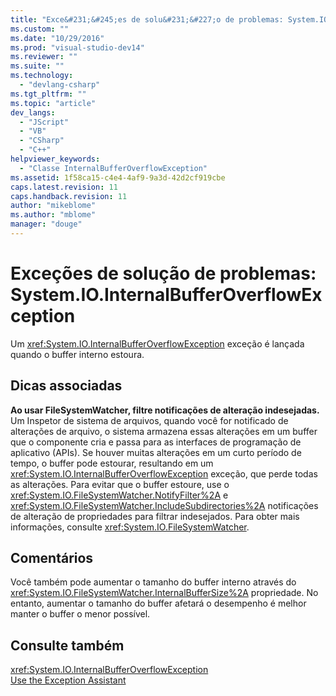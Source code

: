 ```yaml
---
title: "Exce&#231;&#245;es de solu&#231;&#227;o de problemas: System.IO.InternalBufferOverflowException | Microsoft Docs"
ms.custom: ""
ms.date: "10/29/2016"
ms.prod: "visual-studio-dev14"
ms.reviewer: ""
ms.suite: ""
ms.technology: 
  - "devlang-csharp"
ms.tgt_pltfrm: ""
ms.topic: "article"
dev_langs: 
  - "JScript"
  - "VB"
  - "CSharp"
  - "C++"
helpviewer_keywords: 
  - "Classe InternalBufferOverflowException"
ms.assetid: 1f58ca15-c4e4-4af9-9a3d-42d2cf919cbe
caps.latest.revision: 11
caps.handback.revision: 11
author: "mikeblome"
ms.author: "mblome"
manager: "douge"
---
```

# Exce&#231;&#245;es de solu&#231;&#227;o de problemas: System.IO.InternalBufferOverflowException
Um <xref:System.IO.InternalBufferOverflowException> exceção é lançada quando o buffer interno estoura.  
  
## Dicas associadas  
 **Ao usar FileSystemWatcher, filtre notificações de alteração indesejadas.**  
 Um Inspetor de sistema de arquivos, quando você for notificado de alterações de arquivo, o sistema armazena essas alterações em um buffer que o componente cria e passa para as interfaces de programação de aplicativo \(APIs\). Se houver muitas alterações em um curto período de tempo, o buffer pode estourar, resultando em um <xref:System.IO.InternalBufferOverflowException> exceção, que perde todas as alterações. Para evitar que o buffer estoure, use o <xref:System.IO.FileSystemWatcher.NotifyFilter%2A> e <xref:System.IO.FileSystemWatcher.IncludeSubdirectories%2A> notificações de alteração de propriedades para filtrar indesejados. Para obter mais informações, consulte <xref:System.IO.FileSystemWatcher>.  
  
## Comentários  
 Você também pode aumentar o tamanho do buffer interno através do <xref:System.IO.FileSystemWatcher.InternalBufferSize%2A> propriedade. No entanto, aumentar o tamanho do buffer afetará o desempenho é melhor manter o buffer o menor possível.  
  
## Consulte também  
 <xref:System.IO.InternalBufferOverflowException>   
 [Use the Exception Assistant](../Topic/How%20to:%20Use%20the%20Exception%20Assistant.md)